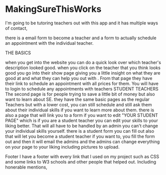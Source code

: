 # MakingSureThisWorks

I'm going to be tutoring teachers out with this app and it has multiple ways of contact, 

there is a email form to become a teacher and a form to actually schedule an appointment with the individual teacher. 

THE BASICS 

when you get into the website you can do a quick look over which teacher's description looked good. 
when you click on the teacher that you think looks good you go into their show page giving you a little insight on what they are good at and what they can help you out with . 
From that page they have their link to schedule an appointment with all prices for them. 
You will have to login to schedule any appointments with teachers 
STUDENT TEACHERS 
The second page is for people trying to save a little bit of money but also want to learn about SE.
they have the same basic pages as the regular Teachers but with a lower cost, you can still schedule and still ask them about their individual skills if you want to learn more about them.
there is also a page that will link you to a form if you want to edit "YOUR STUDENT PAGE" which is if you are a student teacher you can edit your skills to your liking better. That will all have to be handled by an admin you can't change your individual skills yourself.
there is a student form you can fill out also that will let you become a student teacher if you want to, you fill the form out and then it will email the admins and the admins can change everything on your page to your liking including pictures to upload. 


Footer 
I have a footer with every link that I used on my project such as CSS and some links to W3 schools and other people that helped out. Including honerable mentions, 












